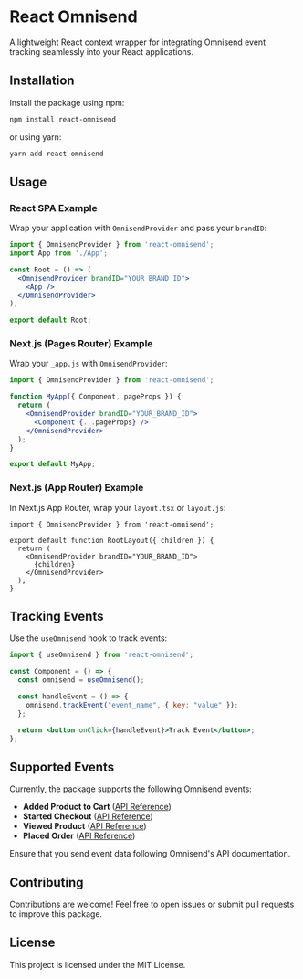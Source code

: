 # React Omnisend

A lightweight React context wrapper for integrating Omnisend event tracking seamlessly into your React applications.

## Installation

Install the package using npm:

```bash
npm install react-omnisend
```

or using yarn:

```bash
yarn add react-omnisend
```

## Usage

### React SPA Example

Wrap your application with `OmnisendProvider` and pass your `brandID`:

```jsx
import { OmnisendProvider } from 'react-omnisend';
import App from './App';

const Root = () => (
  <OmnisendProvider brandID="YOUR_BRAND_ID">
    <App />
  </OmnisendProvider>
);

export default Root;
```

### Next.js (Pages Router) Example

Wrap your `_app.js` with `OmnisendProvider`:

```jsx
import { OmnisendProvider } from 'react-omnisend';

function MyApp({ Component, pageProps }) {
  return (
    <OmnisendProvider brandID="YOUR_BRAND_ID">
      <Component {...pageProps} />
    </OmnisendProvider>
  );
}

export default MyApp;
```

### Next.js (App Router) Example

In Next.js App Router, wrap your `layout.tsx` or `layout.js`:

```tsx
import { OmnisendProvider } from 'react-omnisend';

export default function RootLayout({ children }) {
  return (
    <OmnisendProvider brandID="YOUR_BRAND_ID">
      {children}
    </OmnisendProvider>
  );
}
```

## Tracking Events

Use the `useOmnisend` hook to track events:

```jsx
import { useOmnisend } from 'react-omnisend';

const Component = () => {
  const omnisend = useOmnisend();

  const handleEvent = () => {
    omnisend.trackEvent("event_name", { key: "value" });
  };

  return <button onClick={handleEvent}>Track Event</button>;
};
```

## Supported Events

Currently, the package supports the following Omnisend events:

- **Added Product to Cart** ([API Reference](https://api-docs.omnisend.com/reference/added-product-to-cart))
- **Started Checkout** ([API Reference](https://api-docs.omnisend.com/reference/started-checkout))
- **Viewed Product** ([API Reference](https://api-docs.omnisend.com/reference/viewed-product))
- **Placed Order** ([API Reference](https://api-docs.omnisend.com/reference/placed-order))

Ensure that you send event data following Omnisend's API documentation.

## Contributing

Contributions are welcome! Feel free to open issues or submit pull requests to improve this package.

## License

This project is licensed under the MIT License.